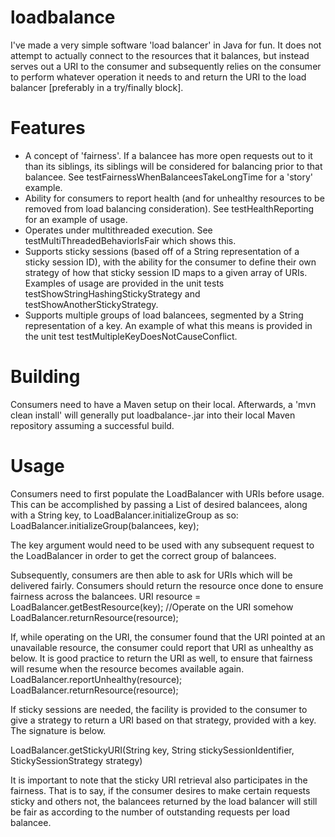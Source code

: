 loadbalance
===========

I've made a very simple software 'load balancer' in Java for fun. It does not attempt to actually connect to the resources that it balances, but instead serves out a URI to the consumer and subsequently relies on the consumer to perform whatever operation it needs to and return the URI to the load balancer [preferably in a try/finally block].

Features
========
- A concept of 'fairness'. If a balancee has more open requests out to it than its siblings, its siblings will be considered for balancing prior to that balancee. See testFairnessWhenBalanceesTakeLongTime for a 'story' example.
- Ability for consumers to report health (and for unhealthy resources to be removed from load balancing consideration). See testHealthReporting for an example of usage.
- Operates under multithreaded execution. See testMultiThreadedBehaviorIsFair which shows this.
- Supports sticky sessions (based off of a String representation of a sticky session ID), with the ability for the consumer to define their own strategy of how that sticky session ID maps to a given array of URIs. Examples of usage are provided in the unit tests testShowStringHashingStickyStrategy and testShowAnotherStickyStrategy.
- Supports multiple groups of load balancees, segmented by a String representation of a key. An example of what this means is provided in the unit test testMultipleKeyDoesNotCauseConflict.

Building
========
Consumers need to have a Maven setup on their local. Afterwards, a 'mvn clean install' will generally put loadbalance-<version number>.jar into their local Maven repository assuming a successful build.

Usage
=====
Consumers need to first populate the LoadBalancer with URIs before usage. This can be accomplished by passing a List<URI> of desired balancees, along with a String key, to LoadBalancer.initializeGroup as so:
LoadBalancer.initializeGroup(balancees, key);

The key argument would need to be used with any subsequent request to the LoadBalancer in order to get the correct group of balancees.

Subsequently, consumers are then able to ask for URIs which will be delivered fairly. Consumers should return the resource once done to ensure fairness across the balancees.
URI resource = LoadBalancer.getBestResource(key);
//Operate on the URI somehow
LoadBalancer.returnResource(resource);

If, while operating on the URI, the consumer found that the URI pointed at an unavailable resource, the consumer could report that URI as unhealthy as below. It is good practice to return the URI as well, to ensure that fairness will resume when the resource becomes available again.
LoadBalancer.reportUnhealthy(resource);
LoadBalancer.returnResource(resource);

If sticky sessions are needed, the facility is provided to the consumer to give a strategy to return a URI based on that strategy, provided with a key. The signature is below.

LoadBalancer.getStickyURI(String key, String stickySessionIdentifier, StickySessionStrategy strategy)

It is important to note that the sticky URI retrieval also participates in the fairness. That is to say, if the consumer desires to make certain requests sticky and others not, the balancees returned by the load balancer will still be fair as according to the number of outstanding requests per load balancee.

